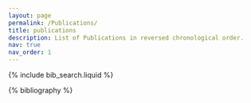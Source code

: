 ```yaml
---
layout: page
permalink: /Publications/
title: publications
description: List of Publications in reversed chronological order.
nav: true
nav_order: 1
---
```


<!-- _pages/publications.md -->

<!-- Bibsearch Feature -->

{% include bib_search.liquid %}

<div class="publications">

{% bibliography %}

</div>
